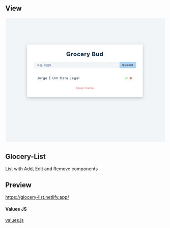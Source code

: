 ## View

<p align="center">
  <img src="https://github.com/JorgeFPeres/Glocery-List/blob/main/Image.png?raw=true" alt="Sublime's custom image" width= "500px"/>
</p>

## Glocery-List
List with Add, Edit and Remove components



## Preview

https://glocery-list.netlify.app/


#### Values JS

[values.js](https://github.com/noeldelgado/values.js)
